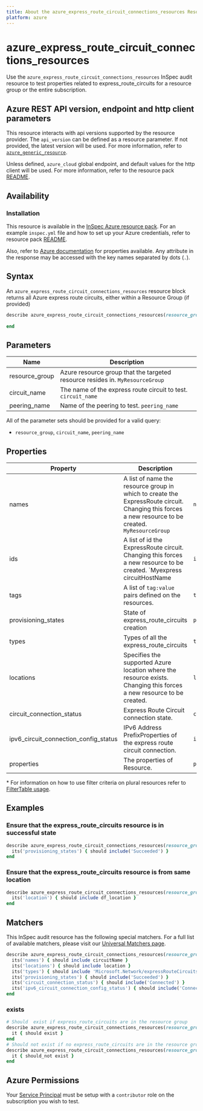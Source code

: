 ```yaml
---
title: About the azure_express_route_circuit_connections_resources Resource
platform: azure
---
```


# azure_express_route_circuit_connections_resources

Use the `azure_express_route_circuit_connections_resources` InSpec audit resource to test properties related to express_route_circuits for a resource group or the entire subscription.

## Azure REST API version, endpoint and http client parameters

This resource interacts with api versions supported by the resource provider.
The `api_version` can be defined as a resource parameter.
If not provided, the latest version will be used.
For more information, refer to [`azure_generic_resource`](azure_generic_resource.md).

Unless defined, `azure_cloud` global endpoint, and default values for the http client will be used.
For more information, refer to the resource pack [README](../../README.md).

## Availability

### Installation

This resource is available in the [InSpec Azure resource pack](https://github.com/inspec/inspec-azure).
For an example `inspec.yml` file and how to set up your Azure credentials, refer to resource pack [README](../../README.md#Service-Principal).


Also, refer to [Azure documentation](https://docs.microsoft.com/en-us/rest/api/expressroute/express-route-circuit-connections/list) for  properties available.
Any attribute in the response may be accessed with the key names separated by dots (`.`).
## Syntax

An `azure_express_route_circuit_connections_resources` resource block returns all Azure express route circuits, either within a Resource Group (if provided)
```ruby
describe azure_express_route_circuit_connections_resources(resource_group: 'rg', circuit_name: 'cn', peering_name: 'pn') do
  
end
```
## Parameters

| Name                           | Description                                                                      |
|--------------------------------|----------------------------------------------------------------------------------|
| resource_group                 | Azure resource group that the targeted resource resides in. `MyResourceGroup`     |
| circuit_name                           | The name of the express route circuit to test. `circuit_name`                                 |
| peering_name                           | Name of the peering to test. `peering_name`                                 |


All of the parameter sets should be provided for a valid query:
- `resource_group`, `circuit_name`, `peering_name`

## Properties

|Property       | Description                                                                          | Filter Criteria<superscript>*</superscript> |
|---------------|--------------------------------------------------------------------------------------|-----------------|
| names          | A list of name  the resource group in which to create the ExpressRoute circuit. Changing this forces a new resource to be created. `MyResourceGroup`                                                 | `name`            |
| ids            | A list of id the ExpressRoute circuit. Changing this forces a new resource to be created. `Myexpress circuitHostName                                                       | `id`              |
| tags           | A list of `tag:value` pairs defined on the resources.                               | `tags`             |
| provisioning_states             | State of express_route_circuits creation                                      | `provisioning_state`         |
| types             |   Types of all the express_route_circuits | `type` |
| locations           | Specifies the supported Azure location where the resource exists. Changing this forces a new resource to be created.                                                 | `location`            |
| circuit_connection_status| Express Route Circuit connection state. | `circuit_connection_status`|
| ipv6_circuit_connection_config_status |IPv6 Address PrefixProperties of the express route circuit connection.| `ipv6_circuit_connection_config_status` |
| properties| The properties of Resource. | `properties` |
<superscript>*</superscript> For information on how to use filter criteria on plural resources refer to [FilterTable usage](https://github.com/inspec/inspec/blob/master/dev-docs/filtertable-usage.md).


## Examples

### Ensure that the express_route_circuits resource is in successful state
```ruby
describe azure_express_route_circuit_connections_resources(resource_group: 'rg', circuit_name: 'cn', peering_name: 'pn') do
  its('provisioning_states') { should include('Succeeded') }
end
```

### Ensure that the express_route_circuits resource is from same location
```ruby
describe azure_express_route_circuit_connections_resources(resource_group: 'rg', circuit_name: 'cn', peering_name: 'pn') do
  its('location') { should include df_location }
end
```

## Matchers

This InSpec audit resource has the following special matchers. For a full list of available matchers, please visit our [Universal Matchers page](https://www.inspec.io/docs/reference/matchers/).
```ruby
describe azure_express_route_circuit_connections_resources(resource_group: 'rg', circuit_name: 'cn', peering_name: 'pn') do
  its('names') { should include circuitName }
  its('locations') { should include location }
  its('types') { should include 'Microsoft.Network/expressRouteCircuits' }
  its('provisioning_states') { should include('Succeeded') }
  its('circuit_connection_status') { should include('Connected') }
  its('ipv6_circuit_connection_config_status') { should include('Connected') }
end
```


### exists
```ruby
# Should  exist if express_route_circuits are in the resource group
describe azure_express_route_circuit_connections_resources(resource_group: 'rg', circuit_name: 'cn', peering_name: 'pn') do
  it { should exist }
end
# Should not exist if no express_route_circuits are in the resource group
describe azure_express_route_circuit_connections_resources(resource_group: 'rg', circuit_name: 'cn', peering_name: 'should_not_exist') do
  it { should_not exist }
end
```
## Azure Permissions

Your [Service Principal](https://docs.microsoft.com/en-us/azure/azure-resource-manager/resource-group-create-service-principal-portal) must be setup with a `contributor` role on the subscription you wish to test.